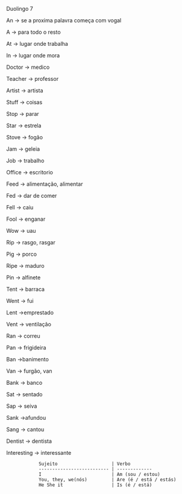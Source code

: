 <p>Duolingo 7</p><p>An → se a proxima palavra começa com vogal </p><p>A → para todo o resto</p><p>At → lugar onde trabalha</p><p>In → lugar onde mora</p><p>Doctor → medico</p><p>Teacher → professor</p><p>Artist → artista</p><p>Stuff → coisas</p><p>Stop → parar</p><p>Star → estrela</p><p>Stove → fogão</p><p>Jam → geleia</p><p>Job → trabalho</p><p>Office → escritorio</p><p>Feed → alimentação, alimentar</p><p>Fed → dar de comer</p><p>Fell → caiu</p><p>Fool → enganar</p><p>Wow → uau</p><p>Rip → rasgo, rasgar</p><p>Pig → porco</p><p>Ripe → maduro </p><p>Pin → alfinete</p><p>Tent → barraca</p><p>Went → fui</p><p>Lent →emprestado</p><p>Vent → ventilação</p><p>Ran → correu</p><p>Pan → frigideira</p><p>Ban →banimento</p><p>Van → furgão, van</p><p>Bank → banco</p><p>Sat → sentado</p><p>Sap → seiva</p><p>Sank →afundou</p><p>Sang → cantou</p><p>Dentist → dentista</p><p>Interesting → interessante</p><pre><code>            Sujeito                    | Verbo
            -------------------------- | -------------
            I                          | Am (sou / estou)
            You, they, we(nós)         | Are (é / está / estás)
            He She it                  | Is (é / está)
</code></pre>